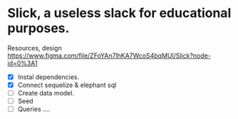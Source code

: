 # Slick, a useless slack for educational purposes.

Resources, design https://www.figma.com/file/ZFoYAn7lhKA7WcoS4bqMUl/Slick?node-id=0%3A1

-   [x] Instal dependencies.
-   [x] Connect sequelize & elephant sql
-   [ ] Create data model.
-   [ ] Seed
-   [ ] Queries
        ....
